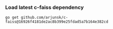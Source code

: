 ### Load latest c-faiss dependency

```shell
go get github.com/arjunsk/c-faiss@16926f4181de2ac8b399e25fdad5a7b164e382cd
```




